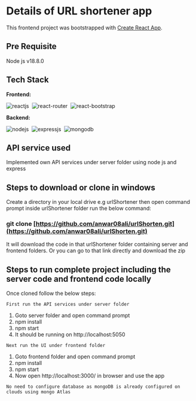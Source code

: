 # Details of URL shortener app

This frontend project was bootstrapped with [Create React App](https://github.com/facebook/create-react-app).

## Pre Requisite

Node js v18.8.0

## Tech Stack

**Frontend:**

![reactjs](https://img.shields.io/badge/React%20Js-20232A?style=for-the-badge&logo=react&logoColor=61DAFB)&nbsp;
![react-router](https://img.shields.io/badge/React_Router-CA4245?style=for-the-badge&logo=react-router&logoColor=white)&nbsp;
![react-bootstrap](https://img.shields.io/badge/-React%20Bootstrap-61dafb?style=for-the-badge)&nbsp;

**Backend:**

![nodejs](https://img.shields.io/badge/Node.js-43853D?style=for-the-badge&logo=node.js&logoColor=white)&nbsp;
![expressjs](https://img.shields.io/badge/Express.js-000000?style=for-the-badge&logo=express&logoColor=white)&nbsp;
![mongodb](https://img.shields.io/badge/MongoDB%20Atlas-4EA94B?style=for-the-badge&logo=mongodb&logoColor=white)&nbsp;

## API service used

Implemented own API services under server folder using node js and express

## Steps to download or clone in windows

Create a directory in your local drive e.g urlShortener then open command prompt inside urlShortener folder
run the below command:

### git clone [https://github.com/anwar08ali/urlShorten.git](https://github.com/anwar08ali/urlShorten.git)

It will download the code in that urlShortener folder containing server and frontend folders. Or you can go to that link directly and download the zip

## Steps to run complete project including the server code and frontend code locally

Once cloned follow the below steps:

`First run the API services under server folder`

1. Goto server folder and open command prompt
2. npm install
3. npm start
4. It should be running on http://localhost:5050

`Next run the UI under frontend folder`

1. Goto frontend folder and open command prompt
2. npm install
3. npm start
4. Now open http://localhost:3000/ in browser and use the app

`No need to configure database as mongoDB is already configured on clouds using mongo Atlas`
